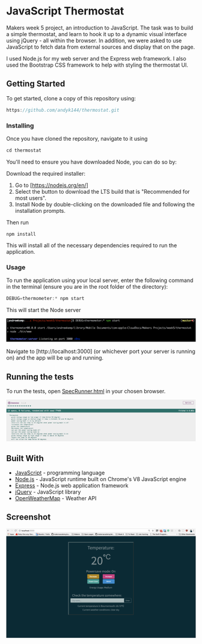 # JavaScript Thermostat

Makers week 5 project, an introduction to JavaScript. The task was to build a simple thermostat, and learn to hook it up to a dynamic visual interface using jQuery - all within the browser. In addition, we were asked to use JavaScript to fetch data from external sources and display that on the page.

I used Node.js for my web server and the Express web framework. I also used the Bootstrap CSS framework to help with styling the thermostat UI.  


## Getting Started

To get started, clone a copy of this repository using:

```JavaScript
https://github.com/andyk144/thermostat.git
```

### Installing

Once you have cloned the repository, navigate to it using

```JavaScript
cd thermostat
```

You'll need to ensure you have downloaded Node, you can do so by:

Download the required installer:
1. Go to [https://nodejs.org/en/]
2. Select the button to download the LTS build that is "Recommended for most users".
3. Install Node by double-clicking on the downloaded file and following the installation prompts.

Then run
```
npm install
```
This will install all of the necessary dependencies required to run the application.

### Usage

To run the application using your local server, enter the following command in the terminal (ensure you are in the root folder of the directory):

```JavaScript
DEBUG=thermometer:* npm start
```

This will start the Node server

![Alt test](/images/npm_install.png?raw=true "Node Server")

Navigate to [http://localhost:3000] (or whichever port your server is running on) and the app will be up and running.

## Running the tests

To run the tests, open [SpecRunner.html](/jasmine-standalone-3.1.0/SpecRunner.html) in your chosen browser.

![Alt test](/images/tests.png?raw=true "Jasmine tests")  


## Built With

* [JavaScript](https://www.javascript.com/) - programming language
* [Node.js](https://nodejs.org/en/) - JavaScript runtime built on Chrome's V8 JavaScript engine
* [Express](https://expressjs.com/) - Node.js web application framework
* [jQuery](https://jquery.com/) - JavaScript library
* [OpenWeatherMap](https://openweathermap.org/) - Weather API


## Screenshot

![Alt test](/images/screenshot.png?raw=true "Thermostat Web Interface")
